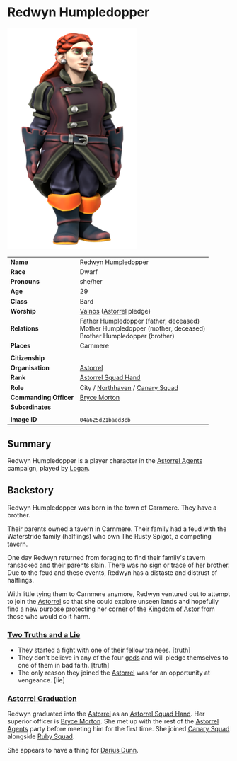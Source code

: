 # Redwyn Humpledopper

<img src="https://raw.githubusercontent.com/jesskelsall/astarus-images/main/people/portraits/04a625d21baed3cb.png" height="500" />

|||
| --- | --- |
| **Name** | Redwyn Humpledopper | character.3
| **Race** | Dwarf |
| **Pronouns** | she/her |
| **Age** | 29 |
| **Class** | Bard |
| **Worship** | [Valnos](../gods/deities/valnos.md) ([Astorrel](../organisations/astorrel/astorrel.md) pledge) |
| **Relations** | Father Humpledopper (father, deceased)<br />Mother Humpledopper (mother, deceased)<br />Brother Humpledopper (brother) |
| **Places** | Carnmere |
|||
| **Citizenship** | |
| **Organisation** | [Astorrel](../organisations/astorrel/astorrel.md) |
| **Rank** | [Astorrel Squad Hand](../organisations/astorrel/ranks/astorrel-squad-hand.md) |
| **Role** | City / [Northhaven](../places/cities/northhaven.md) / [Canary Squad](../organisations/astorrel/squads/canary-squad.md) |
| **Commanding Officer** | [Bryce Morton](bryce-morton.md) |
| **Subordinates** | |
|||
| **Image ID** | `04a625d21baed3cb` |

## Summary

Redwyn Humpledopper is a player character in the [Astorrel Agents](../campaigns/astorrel-agents/astorrel-agents.md) campaign, played by [Logan](../players/logan.md).

## Backstory

Redwyn Humpledopper was born in the town of Carnmere. They have a brother.

Their parents owned a tavern in Carnmere. Their family had a feud with the Waterstride family (halflings) who own The Rusty Spigot, a competing tavern.

One day Redwyn returned from foraging to find their family's tavern ransacked and their parents slain. There was no sign or trace of her brother. Due to the feud and these events, Redwyn has a distaste and distrust of halflings.

With little tying them to Carnmere anymore, Redwyn ventured out to attempt to join the [Astorrel](../organisations/astorrel/astorrel.md) so that she could explore unseen lands and hopefully find a new purpose protecting her corner of the [Kingdom of Astor](../civilisations/kingdom-of-astor/kingdom-of-astor.md) from those who would do it harm.

### [Two Truths and a Lie](../campaigns/astorrel-agents/two-truths-and-a-lie.md)

- They started a fight with one of their fellow trainees. [truth]
- They don't believe in any of the four [gods](../gods/gods.md) and will pledge themselves to one of them in bad faith. [truth]
- The only reason they joined the [Astorrel](../organisations/astorrel/astorrel.md) was for an opportunity at vengeance. [lie]

### [Astorrel Graduation](../storylines/astorrel-graduation.md)

Redwyn graduated into the [Astorrel](../organisations/astorrel/astorrel.md) as an [Astorrel Squad Hand](../organisations/astorrel/ranks/astorrel-squad-hand.md). Her superior officer is [Bryce Morton](bryce-morton.md). She met up with the rest of the [Astorrel Agents](../campaigns/astorrel-agents/astorrel-agents.md) party before meeting him for the first time. She joined [Canary Squad](../organisations/astorrel/squads/canary-squad.md) alongside [Ruby Squad](../organisations/astorrel/squads/ruby-squad.md).

She appears to have a thing for [Darius Dunn](darius-dunn.md).
